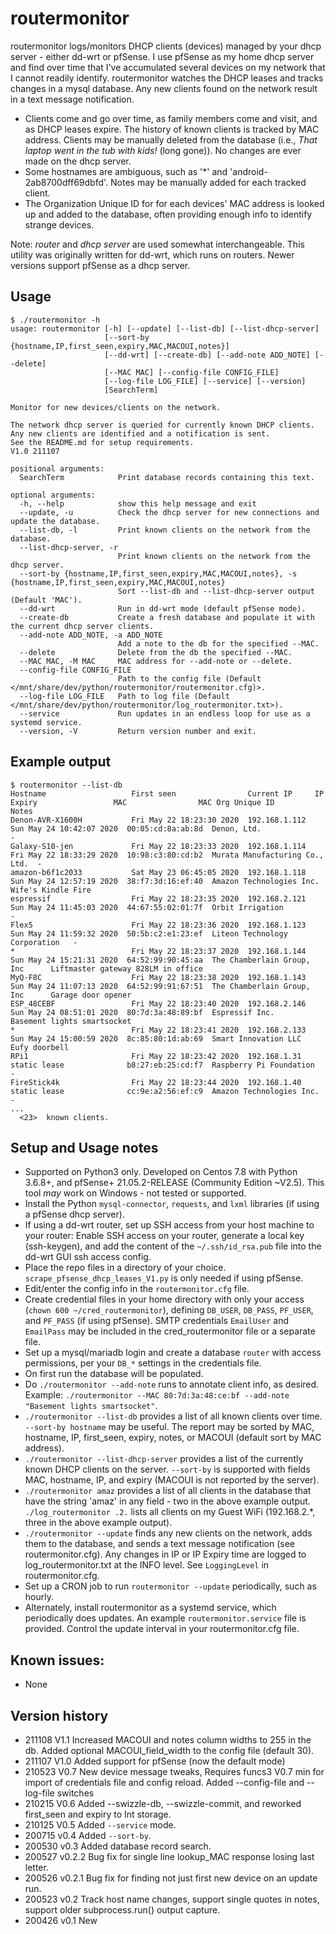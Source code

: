 # routermonitor

routermonitor logs/monitors DHCP clients (devices) managed by your dhcp server - either dd-wrt or pfSense.
I use pfSense as my home dhcp server and 
find over time that I've accumulated several devices on my network that I cannot readily identify. routermonitor
watches the DHCP leases and tracks changes in a mysql
database.  Any new clients found on the network result in a text message notification.  

- Clients come and go over time, as family members come and visit, and as DHCP leases expire.  The history of 
known clients is tracked by MAC address.  Clients may be manually deleted from the database (i.e., *That laptop went in the tub with kids!* (long gone)).  No changes are ever made on the dhcp server.
- Some hostnames are ambiguous, such as '*' and 'android-2ab8700dff69dbfd'.  Notes may be manually added 
for each tracked client. 
- The Organization Unique ID for for each devices' MAC address is looked up and added to the database, often providing enough info to identify strange devices.

Note:  _router_ and _dhcp server_ are used somewhat interchangeable.  This utility was originally written for dd-wrt, which runs on routers.  Newer versions support pfSense as a dhcp server.  

## Usage
```
$ ./routermonitor -h
usage: routermonitor [-h] [--update] [--list-db] [--list-dhcp-server]
                     [--sort-by {hostname,IP,first_seen,expiry,MAC,MACOUI,notes}]
                     [--dd-wrt] [--create-db] [--add-note ADD_NOTE] [--delete]
                     [--MAC MAC] [--config-file CONFIG_FILE]
                     [--log-file LOG_FILE] [--service] [--version]
                     [SearchTerm]

Monitor for new devices/clients on the network.

The network dhcp server is queried for currently known DHCP clients.
Any new clients are identified and a notification is sent.  
See the README.md for setup requirements.
V1.0 211107

positional arguments:
  SearchTerm            Print database records containing this text.

optional arguments:
  -h, --help            show this help message and exit
  --update, -u          Check the dhcp server for new connections and update the database.
  --list-db, -l         Print known clients on the network from the database.
  --list-dhcp-server, -r
                        Print known clients on the network from the dhcp server.
  --sort-by {hostname,IP,first_seen,expiry,MAC,MACOUI,notes}, -s {hostname,IP,first_seen,expiry,MAC,MACOUI,notes}
                        Sort --list-db and --list-dhcp-server output (Default 'MAC').
  --dd-wrt              Run in dd-wrt mode (default pfSense mode).
  --create-db           Create a fresh database and populate it with the current dhcp server clients.
  --add-note ADD_NOTE, -a ADD_NOTE
                        Add a note to the db for the specified --MAC.
  --delete              Delete from the db the specified --MAC.
  --MAC MAC, -M MAC     MAC address for --add-note or --delete.
  --config-file CONFIG_FILE
                        Path to the config file (Default </mnt/share/dev/python/routermonitor/routermonitor.cfg)>.
  --log-file LOG_FILE   Path to log file (Default </mnt/share/dev/python/routermonitor/log_routermonitor.txt>).
  --service             Run updates in an endless loop for use as a systemd service.
  --version, -V         Return version number and exit.
```

## Example output
```
$ routermonitor --list-db
Hostname                   First seen                Current IP     IP Expiry                 MAC                MAC Org Unique ID               Notes
Denon-AVR-X1600H           Fri May 22 18:23:30 2020  192.168.1.112  Sun May 24 10:42:07 2020  00:05:cd:8a:ab:8d  Denon, Ltd.                     -
Galaxy-S10-jen             Fri May 22 18:23:33 2020  192.168.1.114  Fri May 22 18:33:29 2020  10:98:c3:80:cd:b2  Murata Manufacturing Co., Ltd.  -
amazon-b6f1c2033           Sat May 23 06:45:05 2020  192.168.1.118  Sun May 24 12:57:19 2020  38:f7:3d:16:ef:40  Amazon Technologies Inc.        Wife's Kindle Fire
espressif                  Fri May 22 18:23:35 2020  192.168.2.121  Sun May 24 11:45:03 2020  44:67:55:02:01:7f  Orbit Irrigation                -
Flex5                      Fri May 22 18:23:36 2020  192.168.1.123  Sun May 24 11:59:32 2020  50:5b:c2:e1:23:ef  Liteon Technology Corporation   -
*                          Fri May 22 18:23:37 2020  192.168.1.144  Sun May 24 15:21:31 2020  64:52:99:90:45:aa  The Chamberlain Group, Inc      Liftmaster gateway 828LM in office
MyQ-F8C                    Fri May 22 18:23:38 2020  192.168.1.143  Sun May 24 11:07:13 2020  64:52:99:91:67:51  The Chamberlain Group, Inc      Garage door opener
ESP_48CEBF                 Fri May 22 18:23:40 2020  192.168.2.146  Sun May 24 08:51:01 2020  80:7d:3a:48:89:bf  Espressif Inc.                  Basement lights smartsocket
*                          Fri May 22 18:23:41 2020  192.168.2.133  Sun May 24 15:00:59 2020  8c:85:80:1d:ab:69  Smart Innovation LLC            Eufy doorbell
RPi1                       Fri May 22 18:23:42 2020  192.168.1.31   static lease              b8:27:eb:25:cd:f7  Raspberry Pi Foundation         -
FireStick4k                Fri May 22 18:23:44 2020  192.168.1.40   static lease              cc:9e:a2:56:ef:c9  Amazon Technologies Inc.        -
...
  <23>  known clients.
```
## Setup and Usage notes
- Supported on Python3 only.  Developed on Centos 7.8 with Python 3.6.8+, and pfSense+ 21.05.2-RELEASE (Community Edition ~V2.5).  This tool _may_ work on Windows - not tested or supported.
- Install the Python `mysql-connector`, `requests`, and `lxml` libraries (if using a pfSense dhcp server).
- If using a dd-wrt router, set up SSH access from your host machine to your router: Enable SSH access on your router, generate a local key (ssh-keygen), and add the content of the `~/.ssh/id_rsa.pub` file into the dd-wrt GUI ssh access config.
- Place the repo files in a directory of your choice.  `scrape_pfsense_dhcp_leases_V1.py` is only needed if using pfSense.
- Edit/enter the config info in the `routermonitor.cfg` file.
- Create credential files in your home directory with only your access (`chown 600 ~/cred_routermonitor`), defining `DB_USER`, `DB_PASS`, `PF_USER`, and `PF_PASS` (if using pfSense).  SMTP credentials `EmailUser` and `EmailPass` may be included in the cred_routermonitor file or a separate file.  
- Set up a mysql/mariadb login and create a database `router` with access permissions, per your `DB_*` settings in the credentials file.
- On first run the database will be populated.
- Do `./routermonitor --add-note` runs to annotate client info, as desired.  Example: `./routermonitor --MAC 80:7d:3a:48:ce:bf --add-note "Basement lights smartsocket"`.
- `./routermonitor --list-db` provides a list of all known clients over time.  `--sort-by hostname` may be useful.  The report may be sorted by MAC, hostname, IP, first_seen, expiry, notes, or MACOUI (default sort by MAC address).
- `./routermonitor --list-dhcp-server` provides a list of the currently known DHCP clients on the server.  `--sort-by` is supported with fields MAC, hostname, IP, and expiry (MACOUI is not reported by the server).
- `./routermonitor amaz` provides a list of all clients in the database that have the string 'amaz' in any field - two in the above example output. `./log_routermonitor .2.` lists all clients on my Guest WiFi (192.168.2.*, three in the above example output).
- `./routermonitor --update` finds any new clients on the network, adds them to the database, and sends a text message notification (see routermonitor.cfg).  Any changes in IP or IP Expiry time are logged to log_routermonitor.txt at the INFO level.  See `LoggingLevel` in routermonitor.cfg.
- Set up a CRON job to run `routermonitor --update` periodically, such as hourly.
- Alternately, install routermonitor as a systemd service, which periodically does updates.  An example `routermonitor.service` file is provided.  Control the update interval in your routermonitor.cfg file.  


## Known issues:
- None

## Version history
- 211108 V1.1   Increased MACOUI and notes column widths to 255 in the db.  Added optional MACOUI_field_width to the config file (default 30).
- 211107 V1.0   Added support for pfSense (now the default mode)
- 210523 V0.7   New device message tweaks, Requires funcs3 V0.7 min for import of credentials file and config reload.
  Added --config-file and --log-file switches
- 210215 V0.6   Added --swizzle-db, --swizzle-commit, and reworked first_seen and expiry to Int storage.
- 210125 V0.5   Added `--service` mode.
- 200715 v0.4   Added `--sort-by`.
- 200530 v0.3   Added database record search.
- 200527 v0.2.2 Bug fix for single line lookup_MAC response losing last letter.
- 200526 v0.2.1 Bug fix for finding not just first new device on an update run.
- 200523 v0.2  Track host name changes, support single quotes in notes, support older subprocess.run() output capture.
- 200426 v0.1  New